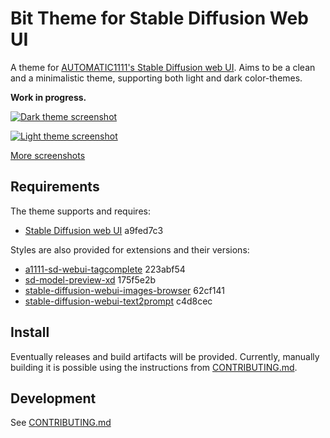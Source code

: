 Bit Theme for Stable Diffusion Web UI
=====

A theme for [AUTOMATIC1111's Stable Diffusion web UI](https://github.com/AUTOMATIC1111/stable-diffusion-webui). Aims
to be a clean and a minimalistic theme, supporting both light and dark color-themes.

**Work in progress.**

[![Dark theme screenshot](https://raw.githubusercontent.com/gocom/sd-web-ui-bit-theme/screenshots/images/txt2img-generated-dark.png)](https://raw.githubusercontent.com/gocom/sd-web-ui-bit-theme/screenshots/images/txt2img-generated-dark.png)

[![Light theme screenshot](https://raw.githubusercontent.com/gocom/sd-web-ui-bit-theme/screenshots/images/txt2img-generated-light.png)](https://raw.githubusercontent.com/gocom/sd-web-ui-bit-theme/screenshots/images/txt2img-generated-light.png)

[More screenshots](https://github.com/gocom/sd-web-ui-bit-theme/tree/screenshots)

Requirements
-----

The theme supports and requires:

* [Stable Diffusion web UI](https://github.com/AUTOMATIC1111/stable-diffusion-webui) a9fed7c3

Styles are also provided for extensions and their versions:

* [a1111-sd-webui-tagcomplete](https://github.com/DominikDoom/a1111-sd-webui-tagcomplete) 223abf54
* [sd-model-preview-xd](https://github.com/CurtisDS/sd-model-preview-xd) 175f5e2b
* [stable-diffusion-webui-images-browser](https://github.com/AlUlkesh/stable-diffusion-webui-images-browser) 62cf141
* [stable-diffusion-webui-text2prompt](https://github.com/toshiaki1729/stable-diffusion-webui-text2prompt) c4d8cec

Install
-----

Eventually releases and build artifacts will be provided. Currently, manually building it is possible
using the instructions from [CONTRIBUTING.md](https://github.com/gocom/sd-web-ui-bit-theme/blob/master/CONTRIBUTING.md).

Development
-----

See [CONTRIBUTING.md](https://github.com/gocom/sd-web-ui-bit-theme/blob/master/CONTRIBUTING.md)
